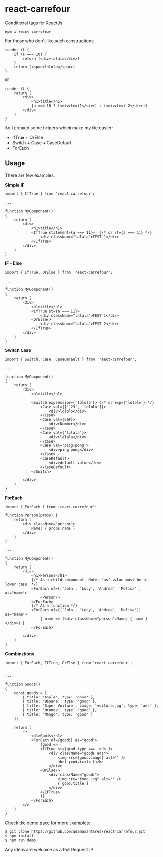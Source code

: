 # react-carrefour

Conditional tags for ReactJs

``` npm i react-carrefour ```

For those who don't like such constructions:

```
render () {
    if (a === 10) {
        return (<div>lalala</div>)
    }
    return (<span>lololo</span>)
}

OR

render () {
    return (
        <div>
            <h1>title</h1>
            {a === 10 ? (<div>text1</div>) : (<div>text 2</div>)}
        </div>
    )
}
```

So I created some helpers which make my life easier:

 - IfTrue + OrElse
 - Switch + Case + CaseDefault
 - ForEach


## Usage

There are few examples.

**Simple IF**

```
import { IfTrue } from 'react-carrefour';

...

function MyComponent()
{
    return (
        <div>
            <h1>title</h1>
            <IfTrue statement={a === 11}>  {/* or st={a === 11} */}
                <div className="lalala">TEST 1</div>
            </IfTrue>
        </div>
    )
}
```

**IF - Else**

```
import { IfTrue, OrElse } from 'react-carrefour';

...

function MyComponent()
{
    return (
        <div>
            <h1>title</h1>
            <IfTrue st={a === 11}>
                <div className="lalala">TEST 1</div>
            <OrElse/>
                <div className="lalala">TEST 2</div>
            </IfTrue>
        </div>
    )
}
```

**Switch Case**

```
import { Switch, Case, CaseDefault } from 'react-carrefour';

...

function MyComponent()
{
    return (
        <div>
            <h1>title</h1>

            <Switch expression={'lololo'}> {/* or exp={'lololo'} */}
                <Case val={['123', 'lololo']}>
                    <div>lololo</div>
                </Case>
                <Case val={569}>
                    <div>Number</div>
                </Case>
                <Case val={'lalala'}>
                    <div>lalala</div>
                </Case>
                <Case val='ping-pong'>
                    <div>ping pong</div>
                </Case>
                <CaseDefault>
                    <div>default value</div>
                </CaseDefault>
            </Switch>

        </div>
    )
}
```



**ForEach**

```
import { ForEach } from 'react-carrefour';

function Person(props) {
    return (
        <div className="person">
            Name: { props.name }
        </div>
    )
}

...

function MyComponent()
{
    return (
        <div>
            <h1>Persons</h1>
            {/* As a child component. Note: "as" value must be in lower case. */}
            <ForEach of={['John', 'Lucy', 'Andrea', 'Melisa']} as="name">
                <Person/>
            </ForEach>
            {/* As a function */}
            <ForEach of={['John', 'Lucy', 'Andrea', 'Melisa']} as="name">
                { name => (<div className="person">Name: { name }</div>) }
            </ForEach>

        </div>
    )
}
```

**Combinations**

```
import { ForEach, IfTrue, OrElse } from 'react-carrefour';


...

function Goods()
{
    const goods = [
        { title: 'Apple', type: 'good' },
        { title: 'Banana', type: 'good' },
        { title: 'Super Voiture', image: 'voiture.jpg', type: 'ads' },
        { title: 'Orange', type: 'good' },
        { title: 'Mango', type: 'good' }
    ];

    return (
        <>
            <h1>Goods</h1>
            <ForEach of={goods} as="good">
                {good => (
                <IfTrue st={good.type === 'ads'}>
                    <div className="goods ads">
                        <img src={good.image} alt="" />
                        <b>{ good.title }</b>
                    </div>
                <OrElse/>
                    <div className="goods">
                        <img src="food.jpg" alt="" />
                        { good.title }
                    </div>
                </IfTrue>
                )}
            </ForEach>
        </>
    )
}
```


Check the demo page for more examples:

```
$ git clone https://github.com/adamasantares/react-carrefour.git
$ npm install
$ npm run demo
```

Any ideas are welcome as a Pull Request :P
